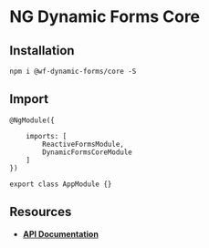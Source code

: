 # NG Dynamic Forms Core

## Installation
```
npm i @wf-dynamic-forms/core -S
```

## Import
```
@NgModule({

    imports: [
        ReactiveFormsModule,
        DynamicFormsCoreModule
    ]
})

export class AppModule {}
```

## Resources

* [**API Documentation**](http://ng2-dynamic-forms.udos86.de/docs/core/)
